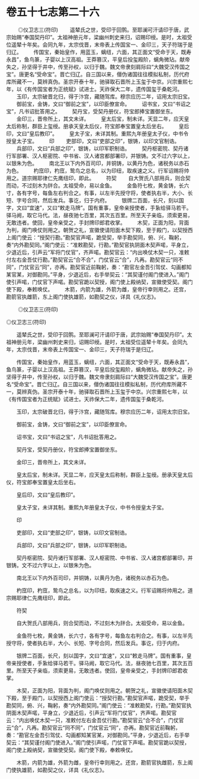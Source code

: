 # 卷五十七志第二十六

 　　◎仪卫志三(符印) 　　遥辇氏之世，受印于回鹘。至耶澜可汗请印于唐，武宗始赐“奉国契丹印”。太祖神册元年，梁幽州刺史来归，诏赐印绶。是时，太祖受位遥辇十年矣。会同九年，太宗伐晋，末帝表上传国宝一、金印三，天子符瑞于是归辽。 　　传国宝，秦始皇作，用蓝玉，螭纽，六面，其正面文“受命于天，既寿永昌”，鱼鸟篆，子婴以上汉高祖。王莽篡汉，平皇后投玺殿阶，螭角微玷。献帝失之，孙坚得于井中，传至孙权，以归于魏。魏文帝隶刻肩际曰“大魏受汉传国之宝”。唐更名“受命宝”。晋亡归辽。自三国以来，僣伪诸国往往模拟私制，历代府库所藏不一，莫辨真伪。圣宗开泰十年，驰驿取石晋所上玉玺于中京。兴宗重熙七年，以《有传国宝者为正统赋》试进士。天祚保大二年，遗传国玺于桑乾河。 　　玉印，太宗破晋北归，得于汴宫，藏随驾库。穆宗应历二年，诏用太宗旧宝。 　　御前宝，金铸，文曰“御前之宝”，以印臣僚宣命。 　　诏书宝，文曰“书诏之宝”，凡书诏批答用之。 　　契丹宝，受契丹册仪，符宝郎捧宝置御坐东。 　　金印三，晋帝所上，其文未详。 　　皇太后宝，制未详。天显二年，应天皇太后称制，群臣上玺绶。册承天皇太后仪，符宝郎奉宝置皇太后坐右。 　　皇后印，文曰“皇后教印”。 　　皇太子宝，未详其制。重熙九年册皇太子仪，中书令授皇太子宝。 　　印 　　吏部印，文曰“吏部之印”，银铸，以印文官制诰。 　　兵部印，文曰“兵部之印”，银铸，以印军职制诰。 　　契丹枢密院、契丹诸行军部署、汉人枢密院、中书省、汉人诸宫都部署印，并银铸。文不过六字以上，以银朱为色。 　　南北王以下内外百司印，并铜铸，以黄丹为色，诸税务以赤石为色。 　　杓窊印，杓窊，鸷鸟之总名，以为印纽，取疾速之义。行军诏赐将帅用之。道宗赐耶律仁先鹰纽印，即此。 　　符契 　　自大贺氏八部用兵，则合契而动，不过刻木为牉合。太祖受命，易以金鱼。 　　金鱼符七枚，黄金铸，长六寸，各有字号，每鱼左右判合之。有事，以左半先授守将，使者执右半，大小、长短、字号合同，然后发兵。事讫，归于内府。 　　银牌二百面，长尺，刻以国字，文曰“宜速”，又曰“敕走马牌”。国有重事，皇帝亲授使者，手紥给驿马若干。驿马阙，取它马代。法，昼夜驰七百里，其次五百里。所至天子亲临，须索更易，无敢违者。使回，皇帝亲受之，手封牌印郎君收掌。 　　木契，正面为阳，背面为判，阁门唤仗则用之。朝贺之礼，宣徽使请阳面木契下殿，至于殿门，以契授西上阁门使云：“授契行勘。”勘契官声喏，跪受契，举手勘契同，俯、兴，鞠躬，奏“内外勘契同。”阁门使云：“准敕勘契，行勘。”勘契官执阴面木契声喏，平身立，少退近后，引声云“军将门仗官”，齐声喏。勘契官云：“内出唤仗木契一只，准敕付左右金吾仗行勘。”勘契官云“合不合”，门仗官云“合”，凡再。勘契官云“同不同”，门仗官云“同”，亦再。勘契官近前鞠躬，奏：“勘官左金吾引驾仗、勾画都知某官某，对御勘同。”平身，少退近后，右手举契云：“其契谨付阁门使进入。”阁门使引声喏，门仗官下声喏。勘契官跪以契授，阁门使上殿纳契，宣徽使受契。阁门使下殿，奉敕唤仗。 　　木箭，内箭为雄，外箭为雌，皇帝行幸则用之。还宫，勘箭官执雌箭，东上阁门使执雄箭，如勘契之仪，详具《礼仪志》。

 　　◎仪卫志三(符印)

◎仪卫志三(符印)

　　遥辇氏之世，受印于回鹘。至耶澜可汗请印于唐，武宗始赐“奉国契丹印”。太祖神册元年，梁幽州刺史来归，诏赐印绶。是时，太祖受位遥辇十年矣。会同九年，太宗伐晋，末帝表上传国宝一、金印三，天子符瑞于是归辽。

　　传国宝，秦始皇作，用蓝玉，螭纽，六面，其正面文“受命于天，既寿永昌”，鱼鸟篆，子婴以上汉高祖。王莽篡汉，平皇后投玺殿阶，螭角微玷。献帝失之，孙坚得于井中，传至孙权，以归于魏。魏文帝隶刻肩际曰“大魏受汉传国之宝”。唐更名“受命宝”。晋亡归辽。自三国以来，僣伪诸国往往模拟私制，历代府库所藏不一，莫辨真伪。圣宗开泰十年，驰驿取石晋所上玉玺于中京。兴宗重熙七年，以《有传国宝者为正统赋》试进士。天祚保大二年，遗传国玺于桑乾河。

　　玉印，太宗破晋北归，得于汴宫，藏随驾库。穆宗应历二年，诏用太宗旧宝。

　　御前宝，金铸，文曰“御前之宝”，以印臣僚宣命。

　　诏书宝，文曰“书诏之宝”，凡书诏批答用之。

　　契丹宝，受契丹册仪，符宝郎捧宝置御坐东。

　　金印三，晋帝所上，其文未详。

　　皇太后宝，制未详。天显二年，应天皇太后称制，群臣上玺绶。册承天皇太后仪，符宝郎奉宝置皇太后坐右。

　　皇后印，文曰“皇后教印”。

　　皇太子宝，未详其制。重熙九年册皇太子仪，中书令授皇太子宝。

　　印

　　吏部印，文曰“吏部之印”，银铸，以印文官制诰。

　　兵部印，文曰“兵部之印”，银铸，以印军职制诰。

　　契丹枢密院、契丹诸行军部署、汉人枢密院、中书省、汉人诸宫都部署印，并银铸。文不过六字以上，以银朱为色。

　　南北王以下内外百司印，并铜铸，以黄丹为色，诸税务以赤石为色。

　　杓窊印，杓窊，鸷鸟之总名，以为印纽，取疾速之义。行军诏赐将帅用之。道宗赐耶律仁先鹰纽印，即此。

　　符契

　　自大贺氏八部用兵，则合契而动，不过刻木为牉合。太祖受命，易以金鱼。

　　金鱼符七枚，黄金铸，长六寸，各有字号，每鱼左右判合之。有事，以左半先授守将，使者执右半，大小、长短、字号合同，然后发兵。事讫，归于内府。

　　银牌二百面，长尺，刻以国字，文曰“宜速”，又曰“敕走马牌”。国有重事，皇帝亲授使者，手紥给驿马若干。驿马阙，取它马代。法，昼夜驰七百里，其次五百里。所至天子亲临，须索更易，无敢违者。使回，皇帝亲受之，手封牌印郎君收掌。

　　木契，正面为阳，背面为判，阁门唤仗则用之。朝贺之礼，宣徽使请阳面木契下殿，至于殿门，以契授西上阁门使云：“授契行勘。”勘契官声喏，跪受契，举手勘契同，俯、兴，鞠躬，奏“内外勘契同。”阁门使云：“准敕勘契，行勘。”勘契官执阴面木契声喏，平身立，少退近后，引声云“军将门仗官”，齐声喏。勘契官云：“内出唤仗木契一只，准敕付左右金吾仗行勘。”勘契官云“合不合”，门仗官云“合”，凡再。勘契官云“同不同”，门仗官云“同”，亦再。勘契官近前鞠躬，奏：“勘官左金吾引驾仗、勾画都知某官某，对御勘同。”平身，少退近后，右手举契云：“其契谨付阁门使进入。”阁门使引声喏，门仗官下声喏。勘契官跪以契授，阁门使上殿纳契，宣徽使受契。阁门使下殿，奉敕唤仗。

　　木箭，内箭为雄，外箭为雌，皇帝行幸则用之。还宫，勘箭官执雌箭，东上阁门使执雄箭，如勘契之仪，详具《礼仪志》。
